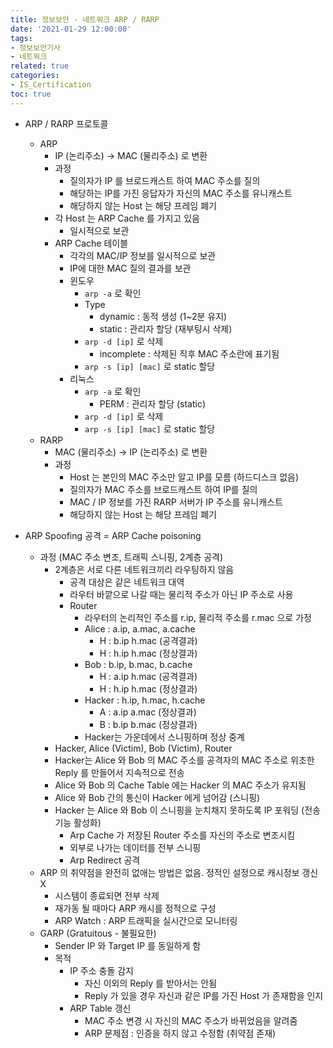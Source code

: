 ```yaml
---
title: 정보보안 - 네트워크 ARP / RARP
date: '2021-01-29 12:00:00'
tags:
- 정보보안기사
- 네트워크
related: true
categories:
- IS_Certification
toc: true
---
```


- ARP / RARP 프로토콜
    + ARP
        * IP (논리주소) -> MAC (물리주소) 로 변환
        * 과정
            - 질의자가 IP 를 브로드캐스트 하여 MAC 주소를 질의
            - 해당하는 IP를 가진 응답자가 자신의 MAC 주소를 유니캐스트
            - 해당하지 않는 Host 는 해당 프레임 폐기
        * 각 Host 는 ARP Cache 를 가지고 있음
            - 일시적으로 보관
        * ARP Cache 테이블
            - 각각의 MAC/IP 정보를 일시적으로 보관
            - IP에 대한 MAC 질의 결과를 보관
            - 윈도우
                + `arp -a` 로 확인
                + Type
                    * dynamic : 동적 생성 (1~2분 유지)
                    * static : 관리자 할당 (재부팅시 삭제)
                + `arp -d [ip]` 로 삭제
                    * incomplete : 삭제된 직후 MAC 주소란에 표기됨
                + `arp -s [ip] [mac]` 로 static 할당
            - 리눅스
                + `arp -a` 로 확인
                    * PERM : 관리자 할당 (static)
                + `arp -d [ip]` 로 삭제
                + `arp -s [ip] [mac]` 로 static 할당
    + RARP
        * MAC (물리주소) -> IP (논리주소) 로 변환
        * 과정
            - Host 는 본인의 MAC 주소만 알고 IP를 모름 (하드디스크 없음)
            - 질의자가 MAC 주소를 브로드캐스트 하여 IP를 질의
            - MAC / IP 정보를 가진 RARP 서버가 IP 주소를 유니캐스트
            - 해당하지 않는 Host 는 해당 프레임 폐기

- ARP Spoofing 공격 = ARP Cache poisoning
    + 과정 (MAC 주소 변조, 트래픽 스니핑, 2계층 공격)
        * 2계층은 서로 다른 네트워크끼리 라우팅하지 않음
            - 공격 대상은 같은 네트워크 대역
            - 라우터 바깥으로 나갈 때는 물리적 주소가 아닌 IP 주소로 사용
            - Router
                + 라우터의 논리적인 주소를 r.ip, 물리적 주소를 r.mac 으로 가정
                + Alice : a.ip, a.mac, a.cache
                    * H : b.ip h.mac (공격결과)
                    * H : h.ip h.mac (정상결과)
                + Bob : b.ip, b.mac, b.cache
                    * H : a.ip h.mac (공격결과)
                    * H : h.ip h.mac (정상결과)
                + Hacker : h.ip, h.mac, h.cache
                    * A : a.ip a.mac (정상결과)
                    * B : b.ip b.mac (정상결과)
                + Hacker는 가운데에서 스니핑하며 정상 중계
        * Hacker, Alice (Victim), Bob (Victim), Router
        * Hacker는 Alice 와 Bob 의 MAC 주소를 공격자의 MAC 주소로 위조한 Reply 를 만들어서 지속적으로 전송
        * Alice 와 Bob 의 Cache Table 에는 Hacker 의 MAC 주소가 유지됨
        * Alice 와 Bob 간의 통신이 Hacker 에게 넘어감 (스니핑)
        * Hacker 는 Alice 와 Bob 이 스니핑을 눈치채지 못하도록 IP 포워딩 (전송기능 활성화)
            - Arp Cache 가 저장된 Router 주소를 자신의 주소로 변조시킴
            - 외부로 나가는 데이터를 전부 스니핑
            - Arp Redirect 공격
    + ARP 의 취약점을 완전히 없애는 방법은 없음. 정적인 설정으로 캐시정보 갱신 X
        * 시스템이 종료되면 전부 삭제
        * 재가동 될 때마다 ARP 캐시를 정적으로 구성
        * ARP Watch : ARP 트래픽을 실시간으로 모니터링
    + GARP (Gratuitous - 불필요한)
        * Sender IP 와 Target IP 를 동일하게 함
        * 목적
            - IP 주소 충돌 감지
                + 자신 이외의 Reply 를 받아서는 안됨
                + Reply 가 있을 경우 자신과 같은 IP를 가진 Host 가 존재함을 인지
            - ARP Table 갱신
                + MAC 주소 변경 시 자신의 MAC 주소가 바뀌었음을 알려줌
                + ARP 문제점 : 인증을 하지 않고 수정함 (취약점 존재)